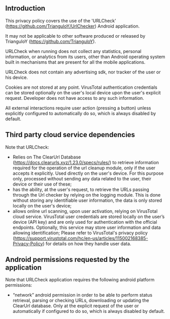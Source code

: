 
## Introduction
This privacy policy covers the use of the 'URLCheck' (https://github.com/TrianguloY/UrlChecker) Android application.

It may not be applicable to other software produced or released by TrianguloY (https://github.com/TrianguloY).

URLCheck when running does not collect any statistics, personal information, or analytics from its users, other than Android operating system built in mechanisms that are present for all the mobile applications.

URLCheck does not contain any advertising sdk, nor tracker of the user or his device.

Cookies are not stored at any point. VirusTotal authentication credentials can be stored optionally on the user's local device upon the user's explicit request. Developer does not have access to any such information.

All external interactions require user action (pressing a button) unless explicitly configured to automatically do so, which is always disabled by default.

## Third party cloud service dependencies

Note that URLCheck:

* Relies on The ClearUrl Database (https://docs.clearurls.xyz/1.23.0/specs/rules/) to retrieve information required for the operation of the url cleanup module, only if the user accepts it explicitly. Used directly on the user's device. For this purpose only, processed without sending any data related to the user, their device or their use of these;
* has the ability, at the user's request, to retrieve the URLs passing through the Url checker by relying on the logging module. This is done without storing any identifiable user information, the data is only stored locally on the user's device;
* allows online url scanning, upon user activation, relying on VirusTotal cloud service. VirusTotal user credentials are stored locally on the user’s device (API key) and are only used for authentication with the official endpoints. Optionally, this service may store user information and data allowing identification; Please refer to VirusTotal's privacy policy (https://support.virustotal.com/hc/en-us/articles/115002168385-Privacy-Policy) for details on how they handle user data.
 
 <!-- URLCheck specific licenses of libraries used in the application can be accessed from About section. - Not useful actually -->

## Android permissions requested by the application
Note that URLCheck application requires the following android platform permissions:

* “network” android permission in order to be able to perform status retrieval, parsing or checking URLs, downloading or updating the ClearUrl database. Only at the explicit request of the user or automatically if configured to do so, which is always disabled by default.
